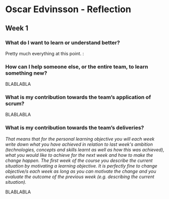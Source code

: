# Oscar Edvinsson - Reflection
## Week 1
### What do I want to learn or understand better?
Pretty much everything at this point. :
### How can I help someone else, or the entire team, to learn something new?
BLABLABLA
### What is my contribution towards the team’s application of scrum?
BLABLABLA
### What is my contribution towards the team’s deliveries?
*That means that for the personal learning objective you will each week write down what you have achieved in relation to last week's ambition (technologies, concepts and skills learnt as well as how this was achieved), what you would like to achieve for the next week and how to make the change happen. The first week of the course you describe the current situation by motivating a learning objective. It is perfectly fine to change objective/s each week as long as you can motivate the change and you evaluate the outcome of the previous week (e.g. describing the current situation).*

BLABLABLA
